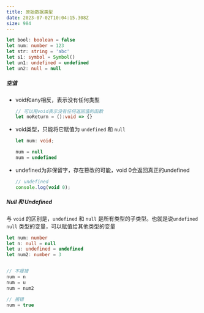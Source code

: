 ```yaml
---
title: 原始数据类型
date: 2023-07-02T10:04:15.308Z
size: 984
---
```

```typescript
let bool: boolean = false
let num: number = 123
let str: string = 'abc'
let s1: symbol = Symbol()
let un1: undefined = undefined
let un2: null = null
```

##### 空值

- void和any相反，表示没有任何类型

  ```typescript
  // 可以用void表示没有任何返回值的函数
  let noReturn = ():void => {}
  ```

- void类型，只能将它赋值为 `undefined` 和 `null`

  ```typescript
  let num: void;
  
  num = null
  num = undefined
  ```

- undefined为非保留字，存在篡改的可能，void 0会返回真正的undefined

  ```typescript
  // undefined
  console.log(void 0);
  ```

##### Null 和 Undefined

与 `void` 的区别是，`undefined` 和 `null` 是所有类型的子类型。也就是说`undefined`  `null` 类型的变量，可以赋值给其他类型的变量

```typescript
let num: number
let n: null = null
let u: undefined = undefined
let num2: number = 3


// 不报错
num = n
num = u
num = num2

// 报错
num = true
```

